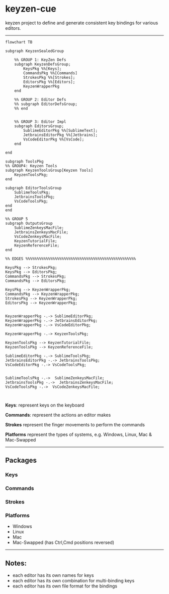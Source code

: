 # keyzen-cue

keyzen project to define and generate consistent key bindings for various editors.
                                                         
--- 

```mermaid
flowchart TB

subgraph KeyzenSealedGroup 
    
    %% GROUP 1: KeyZen Defs
    subgraph KeyzenDefsGroup; 
        KeysPkg %%[Keys];
        CommandsPkg %%[Commands]
        StrokesPkg %%[Strokes];
        EditorsPkg %%[Editors];
        KeyzenWrapperPkg
    end
    
    %% GROUP 2: Editor Defs
    %% subgraph EditorDefsGroup;
    %% end 
    
    
    %% GROUP 3: Editor Impl
    subgraph EditorsGroup;
        SublimeEditorPkg %%[SublimeText];
        JetbrainsEditorPkg %%[Jetbrains];
        VsCodeEditorPkg %%[VsCode];
    end
    
end 

subgraph ToolsPkg
%% GROUP4: Keyzen Tools
subgraph KeyzenToolsGroup[Keyzen Tools]
    KeyzenToolsPkg;
end

subgraph EditorToolsGroup
    SublimeToolsPkg;
    JetbrainsToolsPkg;
    VsCodeToolsPkg;
end
end

%% GROUP 5 
subgraph OutputsGroup
    SublimeZenkeysMacFile;
    JetbrainsZenkeysMacFile;
    VsCodeZenkeysMacFile;
    KeyzenTutorialFile;
    KeyzenReferenceFile;
end

%% EDGES %%%%%%%%%%%%%%%%%%%%%%%%%%%%%%%%%%%%%%%%%%%%%%%%%

KeysPkg --> StrokesPkg;
KeysPkg --> EditorsPkg;
CommandsPkg --> StrokesPkg;
CommandsPkg --> EditorsPkg;

KeysPkg --> KeyzenWrapperPkg; 
CommandsPkg --> KeyzenWrapperPkg; 
StrokesPkg --> KeyzenWrapperPkg; 
EditorsPkg --> KeyzenWrapperPkg; 


KeyzenWrapperPkg -.-> SublimeEditorPkg;
KeyzenWrapperPkg -.-> JetbrainsEditorPkg;
KeyzenWrapperPkg -.-> VsCodeEditorPkg;

KeyzenWrapperPkg -.-> KeyzenToolsPkg;

KeyzenToolsPkg --> KeyzenTutorialFile;
KeyzenToolsPkg --> KeyzenReferenceFile;

SublimeEditorPkg -.-> SublimeToolsPkg; 
JetbrainsEditorPkg -.-> JetbrainsToolsPkg; 
VsCodeEditorPkg -.-> VsCodeToolsPkg; 
 
 
SublimeToolsPkg -.->  SublimeZenkeysMacFile;
JetbrainsToolsPkg -.->  JetbrainsZenkeysMacFile;
VsCodeToolsPkg -.->  VsCodeZenkeysMacFile;



```
**Keys**: represent keys on the keyboard
                  
**Commands**: represent the actions an editor makes

**Strokes** represent the finger movements to perform the commands

**Platforms** represent the types of systems, e.g. Windows, Linux, Mac & Mac-Swapped

---
         
## Packages
### Keys

### Commands

### Strokes

### Platforms
- Windows
- Linux 
- Mac
- Mac-Swapped (has Ctrl,Cmd positions reversed)
              

--- 
## Notes:
- each editor has its own names for keys
- each editor has its own combination for multi-binding keys
- each editor has its own file format for the bindings 
